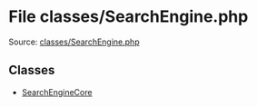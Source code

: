 File classes/SearchEngine.php
=========

Source: [classes/SearchEngine.php](https://github.com/PrestaShop/PrestaShop/blob/1.5.6.2/classes/SearchEngine.php)


Classes
-------

* [SearchEngineCore](class.SearchEngineCore.md)

